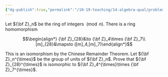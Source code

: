 ```yaml
---
{"dg-publish":true,"permalink":"/10-19-teaching/14-algebra-qual/problem-bank/ring-theory/group-of-units-of-a-product/","tags":["ring_theory"],"updated":"2025-03-10T11:43:09-07:00"}
---
```


Let ${\bf Z}_n$ be the ring of integers $\pmod{n}$. There is a ring homomorphism

$$\begin{align*} {\bf Z}_{28}&\to {\bf Z}_4\times {\bf Z}_7\\ [m]_{28}&\mapsto ([m]_4,[m]_7)\end{align*}$$

This is an isomorphism by the Chinese Remainder Theorem. Let ${\bf Z}_n^{\times}$ be the group of units of ${\bf Z}_n$. Prove that ${\bf Z}_{28}^{\times}$ is isomorphic to ${\bf Z}_4^{\times}\times {\bf Z}_7^{\times}$.